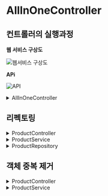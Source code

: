 # AllInOneController

## 컨트롤러의 실행과정

**웹 서비스 구상도**

![웹서비스 구상도](https://teamsparta.notion.site/image/https%3A%2F%2Fs3-us-west-2.amazonaws.com%2Fsecure.notion-static.com%2Ff5c4f4e1-3f42-4814-9eee-dfd1aaa877fa%2FUntitled.png?table=block&id=33a9760e-823e-4587-83fa-35e79adbbcbf&spaceId=83c75a39-3aba-4ba4-a792-7aefe4b07895&width=2000&userId=&cache=v2)

**APi**

![API](https://teamsparta.notion.site/image/https%3A%2F%2Fs3-us-west-2.amazonaws.com%2Fsecure.notion-static.com%2Fc2d72de9-9239-4a54-95b6-0b9bc312b5ba%2FUntitled.png?table=block&id=a95b0a27-fac7-402d-b37c-ab886db03c4a&spaceId=83c75a39-3aba-4ba4-a792-7aefe4b07895&width=1340&userId=&cache=v2)


<details><summary>AllInOneController</summary>
<p>
    
    package com.sparta.springcore;

    import lombok.RequiredArgsConstructor;
    import org.springframework.web.bind.annotation.*;
    import java.sql.*;
    import java.util.ArrayList;
    import java.util.List;

    @RequiredArgsConstructor // final로 선언된 멤버 변수를 자동으로 생성합니다.
    @RestController // JSON으로 데이터를 주고받음을 선언합니다.
    public class AllInOneController {

        // 신규 상품 등록
        @PostMapping("/api/products")
        public Product createProduct(@RequestBody ProductRequestDto requestDto) throws SQLException {
    // 요청받은 DTO 로 DB에 저장할 객체 만들기
            Product product = new Product(requestDto);

    // DB 연결
            Connection connection = DriverManager.getConnection("jdbc:h2:mem:springcoredb", "sa", "");

    // DB Query 작성
            PreparedStatement ps = connection.prepareStatement("select max(id) as id from product");
            ResultSet rs = ps.executeQuery();
            if (rs.next()) {
    // product id 설정 = product 테이블의 마지막 id + 1
                product.setId(rs.getLong("id") + 1);
            } else {
                throw new SQLException("product 테이블의 마지막 id 값을 찾아오지 못했습니다.");
            }
            ps = connection.prepareStatement("insert into product(id, title, image, link, lprice, myprice) values(?, ?, ?, ?, ?, ?)");
            ps.setLong(1, product.getId());
            ps.setString(2, product.getTitle());
            ps.setString(3, product.getImage());
            ps.setString(4, product.getLink());
            ps.setInt(5, product.getLprice());
            ps.setInt(6, product.getMyprice());

    // DB Query 실행
            ps.executeUpdate();

    // DB 연결 해제
            ps.close();
            connection.close();

    // 응답 보내기
            return product;
        }

        // 설정 가격 변경
        @PutMapping("/api/products/{id}")
        public Long updateProduct(@PathVariable Long id, @RequestBody ProductMypriceRequestDto requestDto) throws SQLException {
            Product product = new Product();

    // DB 연결
            Connection connection = DriverManager.getConnection("jdbc:h2:mem:springcoredb", "sa", "");

    // DB Query 작성
            PreparedStatement ps = connection.prepareStatement("select * from product where id = ?");
            ps.setLong(1, id);

    // DB Query 실행
            ResultSet rs = ps.executeQuery();
            if (rs.next()) {
                product.setId(rs.getLong("id"));
                product.setImage(rs.getString("image"));
                product.setLink(rs.getString("link"));
                product.setLprice(rs.getInt("lprice"));
                product.setMyprice(rs.getInt("myprice"));
                product.setTitle(rs.getString("title"));
            } else {
                throw new NullPointerException("해당 아이디가 존재하지 않습니다.");
            }

    // DB Query 작성
            ps = connection.prepareStatement("update product set myprice = ? where id = ?");
            ps.setInt(1, requestDto.getMyprice());
            ps.setLong(2, product.getId());

    // DB Query 실행
            ps.executeUpdate();

    // DB 연결 해제
            rs.close();
            ps.close();
            connection.close();

    // 응답 보내기 (업데이트된 상품 id)
            return product.getId();
        }

        // 등록된 전체 상품 목록 조회
        @GetMapping("/api/products")
        public List<Product> getProducts() throws SQLException {
            List<Product> products = new ArrayList<>();

    // DB 연결
            Connection connection = DriverManager.getConnection("jdbc:h2:mem:springcoredb", "sa", "");

    // DB Query 작성 및 실행
            Statement stmt = connection.createStatement();
            ResultSet rs = stmt.executeQuery("select * from product");

    // DB Query 결과를 상품 객체 리스트로 변환
            while (rs.next()) {
                Product product = new Product();
                product.setId(rs.getLong("id"));
                product.setImage(rs.getString("image"));
                product.setLink(rs.getString("link"));
                product.setLprice(rs.getInt("lprice"));
                product.setMyprice(rs.getInt("myprice"));
                product.setTitle(rs.getString("title"));
                products.add(product);
            }

    // DB 연결 해제
            rs.close();
            connection.close();

    // 응답 보내기
            return products;
        }
    }

</p>
</details>  
    
## 리펙토링
    
<details><summary>ProductController</summary>
<p>
    
    package com.sparta.springcore;

    import org.springframework.web.bind.annotation.*;

    import java.sql.SQLException;
    import java.util.List;

    public class ProductController {
        @PostMapping("/api/products")
        public Product createProduct(@RequestBody ProductRequestDto requestDto) throws SQLException {
            //ProductService를 불러와 객체를 생성하여 ProductService에 연결
            ProductService productService = new ProductService();
            //ProductService에 함수를 만들어줌
            Product product = productService.createProduct(requestDto);
            return product;
        }

        @PutMapping("/api/products/{id}")
        public Long updateProduct(@PathVariable Long id, @RequestBody ProductMypriceRequestDto requestDto) throws SQLException {
            ProductService productService = new ProductService();
            Product product = productService.updateProduct(id, requestDto);
            return product.getId();
        }

        @GetMapping("/api/products")
        public List<Product> getProducts() throws SQLException {
            ProductService productService = new ProductService();
            List<Product> products = productService.getProduct();
            return products;
        }
    }

</p>
</details>  
    
<details><summary>ProductService</summary>
<p>
    
    package com.sparta.springcore;

    import java.sql.*;
    import java.util.List;

    public class ProductService {
        public Product createProduct(ProductRequestDto requestDto) throws SQLException {
            // 요청받은 DTO 로 DB에 저장할 객체 만들기
            Product product = new Product(requestDto);
            ProductRepository productRepository = new ProductRepository();
            // input                              //output
            productRepository.createProduct(product);
            return product;
        }

        public Product updateProduct(Long id, ProductMypriceRequestDto requestDto) throws SQLException {
            // 요청받은 DTO 로 DB에 저장할 객체 만들기
            ProductRepository productRepository = new ProductRepository();
            Product product = productRepository.getProduct(id);
            if (product == null){
                throw new NullPointerException("해당 아이디가 존재하지 않습니다.");
            }
            ProductRepository.updateMyprice(id, requestDto.getMyprice());
            return product;
        }

        public List<Product> getProduct() throws SQLException {
            // 요청받은 DTO 로 DB에 저장할 객체 만들기
            ProductRepository productRepository = new ProductRepository();
            List<Product> products = productRepository.getProduct();
            return products;

        }
    }

</p>
</details>  
    
<details><summary>ProductRepository</summary>
<p>
    
    package com.sparta.springcore;

    import java.sql.*;
    import java.util.ArrayList;
    import java.util.List;

    public class ProductRepository {
        public static Product getProduct(Long id) throws SQLException {
            Product product = new Product();
            // DB 연결
            Connection connection = DriverManager.getConnection("jdbc:h2:mem:springcoredb", "sa", "");

    // DB Query 작성
            PreparedStatement ps = connection.prepareStatement("select * from product where id = ?");
            ps.setLong(1, id);

    // DB Query 실행
            ResultSet rs = ps.executeQuery();
            if (rs.next()) {
                product.setId(rs.getLong("id"));
                product.setImage(rs.getString("image"));
                product.setLink(rs.getString("link"));
                product.setLprice(rs.getInt("lprice"));
                product.setMyprice(rs.getInt("myprice"));
                product.setTitle(rs.getString("title"));
            }
            return product;

        }

        public static void updateMyprice(Long id, int myprice) throws SQLException {
            // DB 연결
            Connection connection = DriverManager.getConnection("jdbc:h2:mem:springcoredb", "sa", "");
            // DB Query 작성
            PreparedStatement ps = connection.prepareStatement("update product set myprice = ? where id = ?");
            ps.setInt(1, myprice);
            ps.setLong(2, id);

    // DB Query 실행
            ps.executeUpdate();

    // DB 연결 해제
            ps.close();
            connection.close();

        }

        public void createProduct(Product product) throws SQLException {
            Connection connection = DriverManager.getConnection("jdbc:h2:mem:springcoredb", "sa", "");

            // DB Query 작성
            PreparedStatement ps = connection.prepareStatement("select max(id) as id from product");
            ResultSet rs = ps.executeQuery();
            if (rs.next()) {
    // product id 설정 = product 테이블의 마지막 id + 1
                product.setId(rs.getLong("id") + 1);
            } else {
                throw new SQLException("product 테이블의 마지막 id 값을 찾아오지 못했습니다.");
            }
            ps = connection.prepareStatement("insert into product(id, title, image, link, lprice, myprice) values(?, ?, ?, ?, ?, ?)");
            ps.setLong(1, product.getId());
            ps.setString(2, product.getTitle());
            ps.setString(3, product.getImage());
            ps.setString(4, product.getLink());
            ps.setInt(5, product.getLprice());
            ps.setInt(6, product.getMyprice());

    // DB Query 실행
            ps.executeUpdate();

    // DB 연결 해제
            ps.close();
            connection.close();
        }

        public List<Product> getProduct() throws SQLException {
            List<Product> products = new ArrayList<>();

    // DB 연결
            Connection connection = DriverManager.getConnection("jdbc:h2:mem:springcoredb", "sa", "");

    // DB Query 작성 및 실행
            Statement stmt = connection.createStatement();
            ResultSet rs = stmt.executeQuery("select * from product");

    // DB Query 결과를 상품 객체 리스트로 변환
            while (rs.next()) {
                Product product = new Product();
                product.setId(rs.getLong("id"));
                product.setImage(rs.getString("image"));
                product.setLink(rs.getString("link"));
                product.setLprice(rs.getInt("lprice"));
                product.setMyprice(rs.getInt("myprice"));
                product.setTitle(rs.getString("title"));
                products.add(product);
            }

    // DB 연결 해제
            rs.close();
            connection.close();

            return products;
        }
    }

</p>
</details>  
    
## 객체 중복 제거
    
<details><summary>ProductController</summary>
<p>

    package com.sparta.springcore;

    import org.springframework.web.bind.annotation.*;

    import java.sql.SQLException;
    import java.util.List;

    public class ProductController {

        private final ProductService productService; // 멤버 변수 선언

        public ProductController() { // 생성자: ProductController() 가 생성될 때 호출됨
            ProductService productService = new ProductService();  // 중복 
            this.productService = productService; // 멤버 변수 생성
        }

        @PostMapping("/api/products")
        public Product createProduct(@RequestBody ProductRequestDto requestDto) throws SQLException {
            Product product = this.productService.createProduct(requestDto); // 멤버 변수 사용
            // input(return값)//output
            return product;
        }

        @PutMapping("/api/products/{id}")
        public Long updateProduct(@PathVariable Long id, @RequestBody ProductMypriceRequestDto requestDto) throws SQLException {
            Product product = this.productService.updateProduct(id, requestDto);
            return product.getId();
        }

        @GetMapping("/api/products")
        public List<Product> getProducts() throws SQLException {
            List<Product> products = this.productService.getProduct();
            return products;
        }
    }

</p>
</details>  
    
<details><summary>ProductService</summary>
<p>
    
    package com.sparta.springcore;

    import java.sql.*;
    import java.util.List;

    public class ProductService {

        private final ProductRepository productRepository;  // 멤버 변수 선언

        public ProductService() { 생성자: ProductService() 가 생성될 때 호출됨
            ProductRepository productRepository = new ProductRepository(); // 중복 내용
            this.productRepository = productRepository;  // 멤버 변수 생성
        }
        public Product createProduct(ProductRequestDto requestDto) throws SQLException {
            // 요청받은 DTO 로 DB에 저장할 객체 만들기
            Product product = new Product(requestDto);
            productRepository.createProduct(product); // 멤버 변수 사용(this.는 생략가능)
            return product;
        }

        public Product updateProduct(Long id, ProductMypriceRequestDto requestDto) throws SQLException {
            // 요청받은 DTO 로 DB에 저장할 객체 만들기
            Product product = ProductRepository.getProduct(id);
            if (product == null){
                throw new NullPointerException("해당 아이디가 존재하지 않습니다.");
            }
            ProductRepository.updateMyprice(id, requestDto.getMyprice());
            return product;
        }

        public List<Product> getProduct() throws SQLException {
            // 요청받은 DTO 로 DB에 저장할 객체 만들기
            List<Product> products = productRepository.getProduct();
            return products;

        }
    }

</p>
</details>  
    
